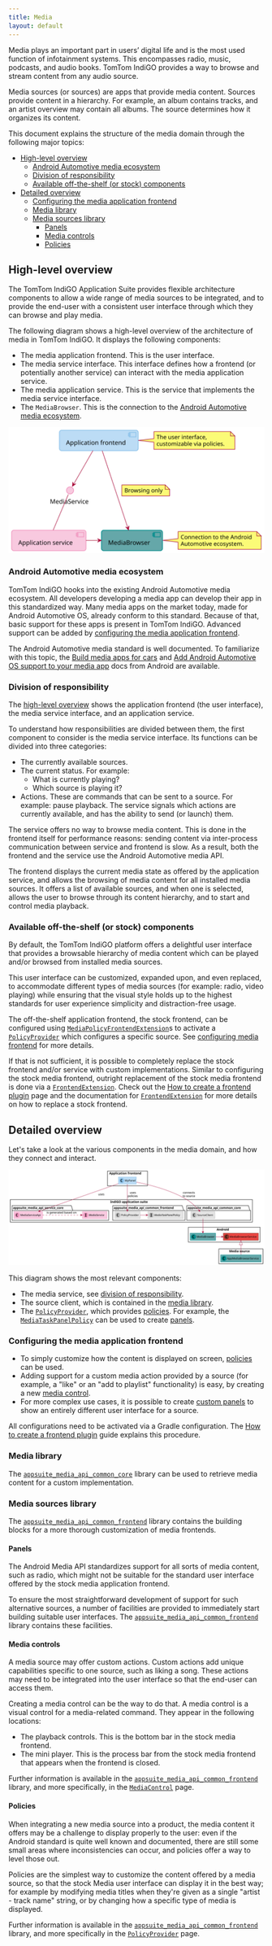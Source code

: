 ```yaml
---
title: Media
layout: default
---
```


Media plays an important part in users’ digital life and is the most used function of infotainment
systems. This encompasses radio, music, podcasts, and audio books. TomTom IndiGO provides a way to
browse and stream content from any audio source.

Media sources (or sources) are apps that provide media content. Sources provide content in a
hierarchy. For example, an album contains tracks, and an artist overview may contain all albums.
The source determines how it organizes its content.

This document explains the structure of the media domain through the following major topics:

- [High-level overview](#high-level-overview)
    - [Android Automotive media ecosystem](#android-automotive-media-ecosystem)
    - [Division of responsibility](#division-of-responsibility)
    - [Available off-the-shelf (or stock) components](#available-off-the-shelf-or-stock-components)
- [Detailed overview](#detailed-overview)
    - [Configuring the media application frontend](#configuring-the-media-application-frontend)
    - [Media library](#media-library)
    - [Media sources library](#media-sources-library)
        - [Panels](#panels)
        - [Media controls](#media-controls)
        - [Policies](#policies)

## High-level overview

The TomTom IndiGO Application Suite provides flexible architecture components to allow a wide range
of media sources to be integrated, and to provide the end-user with a consistent user interface
through which they can browse and play media.

The following diagram shows a high-level overview of the architecture of media in TomTom IndiGO. It
displays the following components:
- The media application frontend. This is the user interface.
- The media service interface. This interface defines how a frontend (or potentially another
  service) can interact with the media application service.
- The media application service. This is the service that implements the media service interface.
- The `MediaBrowser`. This is the connection to the
  [Android Automotive media ecosystem](#android-automotive-media-ecosystem).

![Media high-level overview image](images/media_domain-high-level-overview.svg)

### Android Automotive media ecosystem

TomTom IndiGO hooks into the existing Android Automotive media ecosystem. All developers developing
a media app can develop their app in this standardized way. Many media apps on the market today,
made for Android Automotive OS, already conform to this standard. Because of
that, basic support for these apps is present in TomTom IndiGO. Advanced support can be added by
[configuring the media application frontend](#configuring-the-media-application-frontend).

The Android Automotive media standard is well documented. To familiarize with this topic, the
[Build media apps for cars](https://developer.android.com/training/cars/media) and
[Add Android Automotive OS support to your media app](https://developer.android.com/training/cars/media/automotive-os)
docs from Android are available.

### Division of responsibility

The [high-level overview](#high-level-overview) shows the application frontend (the user interface),
the media service interface, and an application service.

To understand how responsibilities are divided between them, the first component to consider is
the media service interface. Its functions can be divided into three categories:
- The currently available sources.
- The current status. For example:
    - What is currently playing?
    - Which source is playing it?
- Actions. These are commands that can be sent to a source. For example: pause playback. The
  service signals which actions are currently available, and has the ability to send (or launch)
  them.

The service offers no way to browse media content. This is done in the frontend itself for
performance reasons: sending content via inter-process communication between service and frontend
is slow. As a result, both the frontend and the service use the Android Automotive media API.

The frontend displays the current media state as offered by the application service, and allows
the browsing of media content for all installed media sources. It offers a list of available
sources, and when one is selected, allows the user to browse through its content hierarchy, and to
start and control media playback.

### Available off-the-shelf (or stock) components

By default, the TomTom IndiGO platform offers a delightful user interface that provides a browsable
hierarchy of media content which can be played and/or browsed from installed media sources.

This user interface can be customized, expanded upon, and even replaced, to accommodate different
types of media sources (for example: radio, video playing) while ensuring that the visual style
holds up to the highest standards for user experience simplicity and distraction-free usage.

The off-the-shelf application frontend, the stock frontend, can be configured using
[`MediaPolicyFrontendExtension`](TTIVI_INDIGO_API)s to activate a
[`PolicyProvider`](TTIVI_INDIGO_API) which configures a specific source. See
[configuring media frontend](#configuring-the-media-application-frontend) for more details.

If that is not sufficient, it is possible to completely replace the stock frontend and/or service
with custom implementations. Similar to configuring the stock media frontend, outright replacement
of the stock media frontend is done via a [`FrontendExtension`](TTIVI_INDIGO_API). Check out the
[How to create a frontend plugin](/tomtom-indigo/documentation/tutorials-and-examples/basics/create-a-frontend-plugin)
page and the documentation for [`FrontendExtension`](TTIVI_INDIGO_API) for more details on how to
replace a stock frontend.

## Detailed overview

Let's take a look at the various components in the media domain, and how they connect and interact.

![Media detailed overview image](images/media_domain-detailed-overview.svg)

This diagram shows the most relevant components:
- The media service, see [division of responsibility](#division-of-responsibility).
- The source client, which is contained in the [media library](#media-library).
- The [`PolicyProvider`](TTIVI_INDIGO_API), which provides [policies](#policies). For example, the
  [`MediaTaskPanelPolicy`](TTIVI_INDIGO_API) can be used to create [panels](#panels).

### Configuring the media application frontend

- To simply customize how the content is displayed on screen, [policies](#policies) can be used.
- Adding support for a custom media action provided by a source (for example, a "like" or an "add to
  playlist" functionality) is easy, by creating a new [media control](#media-controls).
- For more complex use cases, it is possible to create [custom panels](#panels) to show an entirely
  different user interface for a source.

All configurations need to be activated via a Gradle configuration. The
[How to create a frontend plugin](/tomtom-indigo/documentation/tutorials-and-examples/basics/create-a-frontend-plugin)
guide explains this procedure.

### Media library

The [`appsuite_media_api_common_core`](TTIVI_INDIGO_API) library can be used to retrieve media
content for a custom implementation.

### Media sources library

The [`appsuite_media_api_common_frontend`](TTIVI_INDIGO_API) library contains the building blocks
for a more thorough customization of media frontends.

#### Panels

The Android Media API standardizes support for all sorts of media content, such as radio, which
might not be suitable for the standard user interface offered by the stock media application
frontend.

To ensure the most straightforward development of support for such alternative sources, a number
of facilities are provided to immediately start building suitable user interfaces.
The [`appsuite_media_api_common_frontend`](TTIVI_INDIGO_API) library contains these facilities.

#### Media controls

A media source may offer custom actions. Custom actions add unique capabilities
specific to one source, such as liking a song. These actions may need to be integrated into the
user interface so that the end-user can access them.

Creating a media control can be the way to do that. A media control is a visual control for a
media-related command. They appear in the following locations:
- The playback controls. This is the bottom bar in the stock media frontend.
- The mini player. This is the process bar from the stock media frontend that appears when the
  frontend is closed.

Further information is available in the [`appsuite_media_api_common_frontend`](TTIVI_INDIGO_API)
library, and more specifically, in the [`MediaControl`](TTIVI_INDIGO_API) page.

#### Policies

When integrating a new media source into a product, the media content it offers may be a challenge
to display properly to the user: even if the Android standard is quite well known and documented,
there are still some small areas where inconsistencies can occur, and policies offer a way to level
those out.

Policies are the simplest way to customize the content offered by a media source, so that the
stock Media user interface can display it in the best way; for example by modifying media titles
when they're given as a single "artist - track name" string, or by changing how a specific type of
media is displayed.

Further information is available in the [`appsuite_media_api_common_frontend`](TTIVI_INDIGO_API)
library, and more specifically in the [`PolicyProvider`](TTIVI_INDIGO_API) page.
